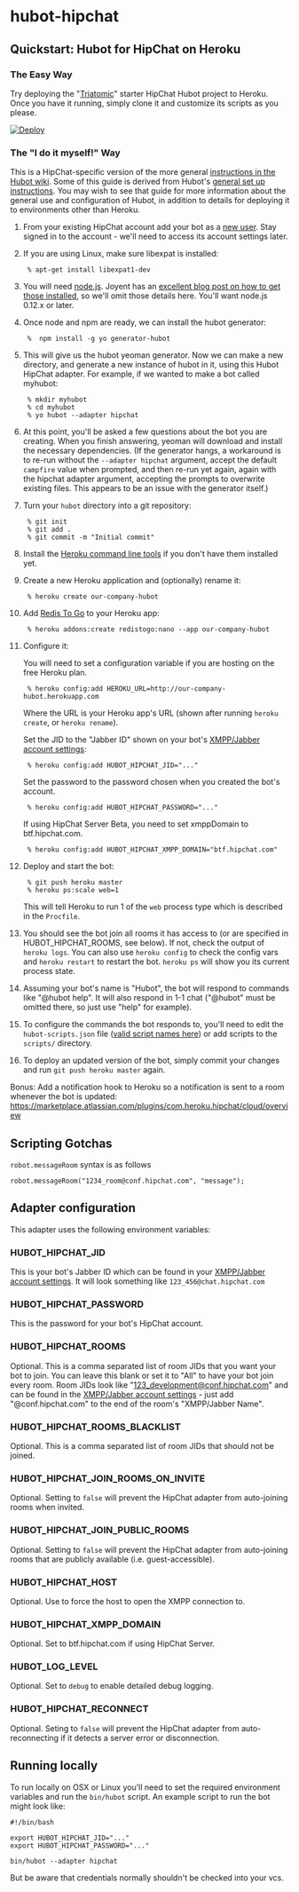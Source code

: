 # hubot-hipchat

## Quickstart: Hubot for HipChat on Heroku

### The Easy Way

Try deploying the "[Triatomic](https://github.com/hipchat/triatomic)" starter HipChat Hubot project to Heroku. Once you have it running, simply clone it and customize its scripts as you please.

[![Deploy](https://www.herokucdn.com/deploy/button.png)](https://heroku.com/deploy?template=https://github.com/hipchat/triatomic)

### The "I do it myself!" Way

This is a HipChat-specific version of the more general [instructions in the Hubot wiki](https://github.com/github/hubot/wiki/Deploying-Hubot-onto-Heroku). Some of this guide is derived from Hubot's [general set up instructions](https://hubot.github.com/docs). You may wish to see that guide for more information about the general use and configuration of Hubot, in addition to details for deploying it to environments other than Heroku.

1. From your existing HipChat account add your bot as a [new user](http://help.hipchat.com/knowledgebase/articles/64413-how-do-i-add-invite-new-users-). Stay signed in to the account - we'll need to access its account settings later.

1. If you are using Linux, make sure libexpat is installed:

        % apt-get install libexpat1-dev

1. You will need [node.js](https://nodejs.org). Joyent has an [excellent blog post on how to get those installed](https://www.joyent.com/blog/installing-node-and-npm), so we'll omit those details here.  You'll want node.js 0.12.x or later.

1. Once node and npm are ready, we can install the hubot generator:

        %  npm install -g yo generator-hubot

1. This will give us the hubot yeoman generator. Now we can make a new directory, and generate a new instance of hubot in it, using this Hubot HipChat adapter. For example, if we wanted to make a bot called myhubot:

        % mkdir myhubot
        % cd myhubot
        % yo hubot --adapter hipchat

1. At this point, you'll be asked a few questions about the bot you are creating. When you finish answering, yeoman will download and install the necessary dependencies. (If the generator hangs, a workaround is to re-run without the `--adapter hipchat` argument, accept the default `campfire` value when prompted, and then re-run yet again, again with the hipchat adapter argument, accepting the prompts to overwrite existing files. This appears to be an issue with the generator itself.)

1. Turn your `hubot` directory into a git repository:

        % git init
        % git add .
        % git commit -m "Initial commit"

1. Install the [Heroku command line tools](http://devcenter.heroku.com/articles/heroku-command) if you don't have them installed yet.

1. Create a new Heroku application and (optionally) rename it:

        % heroku create our-company-hubot

1. Add [Redis To Go](http://devcenter.heroku.com/articles/redistogo) to your Heroku app:

        % heroku addons:create redistogo:nano --app our-company-hubot

1. Configure it:

      You will need to set a configuration variable if you are hosting on the free Heroku plan.

        % heroku config:add HEROKU_URL=http://our-company-hubot.herokuapp.com

      Where the URL is your Heroku app's URL (shown after running `heroku create`, or `heroku rename`).

      Set the JID to the "Jabber ID" shown on your bot's [XMPP/Jabber account settings](https://www.hipchat.com/account/xmpp):

        % heroku config:add HUBOT_HIPCHAT_JID="..."

      Set the password to the password chosen when you created the bot's account.

        % heroku config:add HUBOT_HIPCHAT_PASSWORD="..."

      If using HipChat Server Beta, you need to set xmppDomain to btf.hipchat.com.

        % heroku config:add HUBOT_HIPCHAT_XMPP_DOMAIN="btf.hipchat.com"

1. Deploy and start the bot:

        % git push heroku master
        % heroku ps:scale web=1

      This will tell Heroku to run 1 of the `web` process type which is described in the `Procfile`.

1. You should see the bot join all rooms it has access to (or are specified in HUBOT\_HIPCHAT\_ROOMS, see below). If not, check the output of `heroku logs`. You can also use `heroku config` to check the config vars and `heroku restart` to restart the bot. `heroku ps` will show you its current process state.

1. Assuming your bot's name is "Hubot", the bot will respond to commands like "@hubot help". It will also respond in 1-1 chat ("@hubot" must be omitted there, so just use "help" for example).

1. To configure the commands the bot responds to, you'll need to edit the `hubot-scripts.json` file ([valid script names here](https://github.com/github/hubot-scripts/tree/master/src/scripts)) or add scripts to the `scripts/` directory.

1. To deploy an updated version of the bot, simply commit your changes and run `git push heroku master` again.

Bonus: Add a notification hook to Heroku so a notification is sent to a room whenever the bot is updated: https://marketplace.atlassian.com/plugins/com.heroku.hipchat/cloud/overview

## Scripting Gotchas
`robot.messageRoom` syntax is as follows
```
robot.messageRoom("1234_room@conf.hipchat.com", "message");
```

## Adapter configuration

This adapter uses the following environment variables:

### HUBOT\_HIPCHAT\_JID

This is your bot's Jabber ID which can be found in your [XMPP/Jabber account settings](https://www.hipchat.com/account/xmpp). It will look something like `123_456@chat.hipchat.com`

### HUBOT\_HIPCHAT\_PASSWORD

This is the password for your bot's HipChat account.

### HUBOT\_HIPCHAT\_ROOMS

Optional. This is a comma separated list of room JIDs that you want your bot to join. You can leave this blank or set it to "All" to have your bot join every room. Room JIDs look like "123_development@conf.hipchat.com" and can be found in the [XMPP/Jabber account settings](https://www.hipchat.com/account/xmpp) - just add "@conf.hipchat.com" to the end of the room's "XMPP/Jabber Name".

### HUBOT\_HIPCHAT\_ROOMS\_BLACKLIST

Optional. This is a comma separated list of room JIDs that should not be joined.

### HUBOT\_HIPCHAT\_JOIN\_ROOMS\_ON\_INVITE

Optional. Setting to `false` will prevent the HipChat adapter from auto-joining rooms when invited.

### HUBOT\_HIPCHAT\_JOIN\_PUBLIC\_ROOMS

Optional. Setting to `false` will prevent the HipChat adapter from auto-joining rooms that are publicly available (i.e. guest-accessible).

### HUBOT\_HIPCHAT\_HOST

Optional. Use to force the host to open the XMPP connection to.

### HUBOT\_HIPCHAT\_XMPP\_DOMAIN

Optional. Set to btf.hipchat.com if using HipChat Server.

### HUBOT\_LOG\_LEVEL

Optional. Set to `debug` to enable detailed debug logging.

### HUBOT\_HIPCHAT\_RECONNECT

Optional. Seting to `false` will prevent the HipChat adapter from auto-reconnecting if it detects a server error or disconnection.

## Running locally

To run locally on OSX or Linux you'll need to set the required environment variables and run the `bin/hubot` script. An example script to run the bot might look like:

    #!/bin/bash

    export HUBOT_HIPCHAT_JID="..."
    export HUBOT_HIPCHAT_PASSWORD="..."

    bin/hubot --adapter hipchat

But be aware that credentials normally shouldn't be checked into your vcs.
